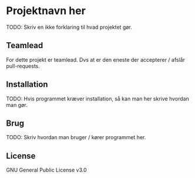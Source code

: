 # Projektnavn her

TODO: Skriv en ikke forklaring til hvad projektet gør.

## Teamlead

For dette projekt er <navn> teamlead. Dvs at <navn> er den eneste der accepterer / afslår pull-requests.

## Installation

TODO: Hvis programmet kræver installation, så kan man her skrive hvordan man gør.

## Brug

TODO: Skriv hvordan man bruger / kører programmet her.

## License

GNU General Public License v3.0
